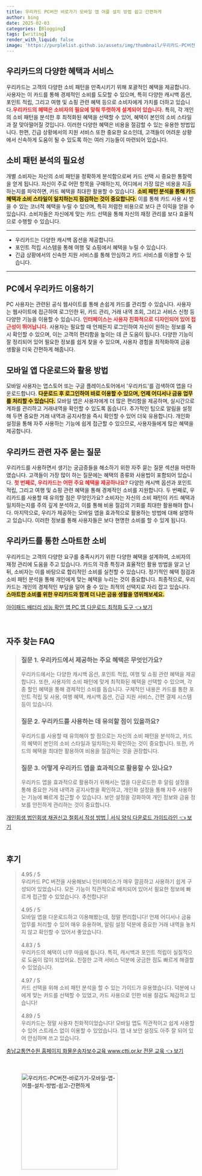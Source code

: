 ```yaml
---
title: 우리카드 PC버전 바로가기 모바일 앱 어플 설치 방법 쉽고 간편하게
author: bing
date: 2025-02-03
categories: [Blogging]
tags: [writing]
render_with_liquid: false
image: 'https://purplelist.github.io/assets/img/thumbnail/우리카드-PC버전-바로가기-모바일-앱-어플-설치-방법-쉽고-간편하게.webp'
---
```



<h2 id='우리카드 혜택과 서비스'>우리카드의 다양한 혜택과 서비스</h2>

<p>우리카드는 고객의 다양한 소비 패턴을 만족시키기 위해 포괄적인 혜택을 제공합니다. 사용자는 이 카드를 통해 경제적인 소비를 도모할 수 있으며, 특히 다양한 캐시백 옵션, 포인트 적립, 그리고 여행 및 쇼핑 관련 혜택 등으로 소비자에게 가치를 더하고 있습니다.<b><span style="color: #ee2323;">우리카드의 혜택은 소비자의 필요에 맞춰 뚜렷하게 설계되어 있습니다.</span></b> 특히, 각 개인의 소비 패턴을 분석한 후 최적화된 혜택을 선택할 수 있어, 혜택이 본인의 소비 스타일과 잘 맞아떨어질 것입니다. 이러한 다양한 혜택은 비용을 절감할 수 있는 유용한 방법입니다. 한편, 긴급 상황에서의 지원 서비스 또한 중요한 요소인데, 고객들이 어려운 상황에서 신속하게 도움이 될 수 있도록 하는 여러 기능들이 마련되어 있습니다.</p>

<h2 id='소비 패턴 분석의 중요성'>소비 패턴 분석의 필요성</h2>

<p>개별 소비자는 자신의 소비 패턴을 정확하게 분석함으로써 카드 선택 시 중요한 통찰력을 얻게 됩니다. 자신이 주로 어떤 항목을 구매하는지, 어디에서 가장 많은 비용을 지출하는지를 파악하면, 카드 혜택을 최대한 활용할 수 있습니다. <b><span style="background-color: #ffe066;">소비 패턴 분석을 통해 카드 혜택과 소비 스타일이 일치하는지 점검하는 것이 중요합니다.</span></b> 이를 통해 카드 사용 시 받을 수 있는 코너적 혜택을 누릴 수 있으며, 특히 저렴한 비용으로 보다 큰 이익을 얻을 수 있습니다. 소비자들은 자신에게 맞는 카드 선택을 통해 자신의 재정 관리를 보다 효율적으로 수행할 수 있습니다.</p>

<hr />

<ul>
    <li>우리카드는 다양한 캐시백 옵션을 제공합니다.</li>
    <li>포인트 적립 시스템을 통해 여행 및 쇼핑에서 혜택을 누릴 수 있습니다.</li>
    <li>긴급 상황에서의 신속한 지원 서비스를 통해 안심하고 카드 서비스를 이용할 수 있습니다.</li>
</ul>

<hr />

<h2 id='우리카드 PC 이용법'>PC에서 우리카드 이용하기</h2>

<p>PC 사용자는 관련된 공식 웹사이트를 통해 손쉽게 카드를 관리할 수 있습니다. 사용자는 웹사이트에 접근하여 로그인한 뒤, 카드 관리, 거래 내역 조회, 그리고 서비스 신청 등 다양한 기능을 이용할 수 있습니다. <b><span style="color: #ee2323;">인터페이스는 사용자 친화적으로 디자인되어 있어 접근성이 뛰어납니다.</span></b> 사용자는 필요할 때 언제든지 로그인하여 자신이 원하는 정보를 즉시 확인할 수 있으며, 이는 고객의 편리함을 높이는 데 큰 도움이 됩니다. 다양한 기능이 잘 정리되어 있어 필요한 정보를 쉽게 찾을 수 있으며, 사용자 경험을 최적화하여 금융 생활을 더욱 간편하게 해줍니다.</p>

<h2 id='모바일 앱 다운로드 및 활용'>모바일 앱 다운로드와 활용 방법</h2>

<p>모바일 사용자는 앱스토어 또는 구글 플레이스토어에서 '우리카드'를 검색하여 앱을 다운로드합니다. <b><span style="background-color: #ffe066;">다운로드 후 로그인하여 바로 이용할 수 있으며, 언제 어디서나 금융 업무를 처리할 수 있습니다.</span></b> 모바일 앱은 사용자에게 더 많은 편리함을 제공하며, 실시간으로 계좌를 관리하고 거래내역을 확인할 수 있도록 돕습니다. 추가적인 팁으로 알림을 설정해 두면 중요한 거래 내역과 공지사항을 즉시 확인할 수 있어 더욱 유용합니다. 개인화 설정을 통해 자주 사용하는 기능에 쉽게 접근할 수 있으므로, 사용자들에게 많은 혜택을 제공합니다.</p>

<h2 id='자주 묻는 질문'>우리카드 관련 자주 묻는 질문</h2>

<p>우리카드를 사용하면서 생기는 궁금증들을 해소하기 위한 자주 묻는 질문 섹션을 마련하였습니다. 고객들이 가장 많이 하는 질문에는 혜택의 종류와 사용법이 포함되어 있습니다. <b><span style="color: #ee2323;">첫 번째로, 우리카드는 어떤 주요 혜택을 제공하나요?</span></b> 다양한 캐시백 옵션과 포인트 적립, 그리고 여행 및 쇼핑 관련 혜택을 통해 경제적인 소비를 지원합니다. 두 번째로, 우리카드를 사용할 때 유의할 점은 무엇인가요? 소비자는 자신의 소비 패턴이 카드 혜택과 일치하는지를 주의 깊게 분석하고, 이를 통해 비용 절감의 기회를 최대한 활용해야 합니다. 마지막으로, 우리가 제공하는 모바일 앱을 효과적으로 활용하는 방법에 대해 설명하고 있습니다. 이러한 정보를 통해 사용자들은 보다 현명한 소비를 할 수 있게 됩니다.</p>

<h2 id='결론'>우리카드를 통한 스마트한 소비</h2>

<p>우리카드는 고객의 다양한 요구를 충족시키기 위한 다양한 혜택을 설계하여, 소비자의 재정 관리에 도움을 주고 있습니다. 카드의 각종 특징과 효율적인 활용 방법을 알고 난 뒤, 소비자는 이를 바탕으로 합리적인 소비를 실천할 수 있습니다. 정기적인 혜택 점검과 소비 패턴 분석을 통해 개인에게 맞는 혜택을 누리는 것이 중요합니다. 최종적으로, 우리카드는 개인의 경제적인 부담을 덜어 줄 수 있는 최적의 선택지로 자리 잡고 있습니다. <b><span style="background-color: #ffe066;">스마트한 소비를 위한 우리카드와 함께 더 나은 금융 생활을 영위해보세요.</span></b></p>


<p><a class="click-button" title="아이패드 배터리 성능 확인 앱 PC 앱 다운로드 최적화 도구" href="https://purplelist.github.io/posts/%EC%95%84%EC%9D%B4%ED%8C%A8%EB%93%9C-%EB%B0%B0%ED%84%B0%EB%A6%AC-%EC%84%B1%EB%8A%A5-%ED%99%95%EC%9D%B8-%EC%95%B1-PC-%EC%95%B1-%EB%8B%A4%EC%9A%B4%EB%A1%9C%EB%93%9C-%EC%B5%9C%EC%A0%81%ED%99%94-%EB%8F%84%EA%B5%AC/" rel="dofollow">아이패드 배터리 성능 확인 앱 PC 앱 다운로드 최적화 도구 👈 보기</a></p><br>
<h2 id='자주_찾는_FAQ'>자주 찾는 FAQ</h2>
<div itemscope="" itemtype="https://schema.org/FAQPage">
<blockquote>
<div itemscope="" itemprop="mainEntity" itemtype="https://schema.org/Question">
<h3 itemprop="name">질문 1. 우리카드에서 제공하는 주요 혜택은 무엇인가요?</h3>
<div itemscope="" itemprop="acceptedAnswer" itemtype="https://schema.org/Answer">
<span itemprop="text">
<p>우리카드에서는 다양한 캐시백 옵션, 포인트 적립, 여행 및 쇼핑 관련 혜택을 제공합니다. 또한, 사용자의 소비 패턴에 맞게 최적화된 혜택을 선택할 수 있으며, 각종 할인 혜택을 통해 경제적인 소비를 돕습니다. 구체적인 내용은 카드를 통한 포인트 적립 및 사용, 여행 혜택, 캐시백 옵션, 긴급 지원 서비스, 간편 결제 시스템 등이 있습니다.</p>
</span>
</div>
</div>
<div itemscope="" itemprop="mainEntity" itemtype="https://schema.org/Question">
<h3 itemprop="name">질문 2. 우리카드를 사용하는 데 유의할 점이 있을까요?</h3>
<div itemscope="" itemprop="acceptedAnswer" itemtype="https://schema.org/Answer">
<span itemprop="text">
<p>우리카드를 사용할 때 유의해야 할 점으로는 자신의 소비 패턴을 분석하고, 카드의 혜택이 본인의 소비 스타일과 일치하는지 확인하는 것이 중요합니다. 또한, 카드의 혜택을 최대한 활용하여 비용을 절감하는 것을 권장합니다.</p>
</span>
</div>
</div>
<div itemscope="" itemprop="mainEntity" itemtype="https://schema.org/Question">
<h3 itemprop="name">질문 3. 어떻게 우리카드 앱을 효과적으로 활용할 수 있나요?</h3>
<div itemscope="" itemprop="acceptedAnswer" itemtype="https://schema.org/Answer">
<span itemprop="text">
<p>우리카드 앱을 효과적으로 활용하기 위해서는 앱을 다운로드한 후 알림 설정을 통해 중요한 거래 내역과 공지사항을 확인하고, 개인화 설정을 통해 자주 사용하는 기능에 빠르게 접근할 수 있습니다. 보안 설정을 강화하여 개인 정보와 금융 정보를 안전하게 관리하는 것이 중요합니다.</p>
</span>
</div>
</div>
</blockquote>
</div>
<p><a class="click-button" title="개인회생 법인회생 채권신고 철회서 작성 방법 | 서식 양식 다운로드 가이드라인" href="https://purplelist.github.io/posts/%EA%B0%9C%EC%9D%B8%ED%9A%8C%EC%83%9D-%EB%B2%95%EC%9D%B8%ED%9A%8C%EC%83%9D-%EC%B1%84%EA%B6%8C%EC%8B%A0%EA%B3%A0-%EC%B2%A0%ED%9A%8C%EC%84%9C-%EC%9E%91%EC%84%B1-%EB%B0%A9%EB%B2%95-%EC%84%9C%EC%8B%9D-%EC%96%91%EC%8B%9D-%EB%8B%A4%EC%9A%B4%EB%A1%9C%EB%93%9C-%EA%B0%80%EC%9D%B4%EB%93%9C%EB%9D%BC%EC%9D%B8/" rel="dofollow">개인회생 법인회생 채권신고 철회서 작성 방법 | 서식 양식 다운로드 가이드라인 👈 보기</a></p><br>
<h2 id='후기'>후기</h2>
<div itemscope itemtype="https://schema.org/Product">
  <blockquote>
  <div itemprop="review" itemscope itemtype="https://schema.org/Review">
      <div itemprop="reviewRating" itemscope itemtype="https://schema.org/Rating"> <span itemprop="ratingValue">4.95</span> / <span itemprop="bestRating">5</span> </div>
      <span itemprop="reviewBody">우리카드 PC 버전을 사용해보니 인터페이스가 매우 깔끔하고 사용하기 쉽게 구성되어 있었습니다. 모든 기능이 직관적으로 배치되어 있어서 필요한 정보에 빠르게 접근할 수 있었습니다. 추천합니다!</span>
  </div>
  <br>
  <div itemprop="review" itemscope itemtype="https://schema.org/Review">
      <div itemprop="reviewRating" itemscope itemtype="https://schema.org/Rating"> <span itemprop="ratingValue">4.95</span> / <span itemprop="bestRating">5</span> </div>
      <span itemprop="reviewBody">모바일 앱을 다운로드하고 이용해봤는데, 정말 편리합니다! 언제 어디서나 금융 업무를 처리할 수 있어 매우 유용하며, 알림 설정 덕분에 중요한 거래 내역을 놓치지 않고 확인할 수 있어서 좋았습니다.</span>
  </div>
  <br>
  <div itemprop="review" itemscope itemtype="https://schema.org/Review">
      <div itemprop="reviewRating" itemscope itemtype="https://schema.org/Rating"> <span itemprop="ratingValue">4.83</span> / <span itemprop="bestRating">5</span> </div>
      <span itemprop="reviewBody">우리카드의 혜택이 너무 마음에 듭니다. 특히, 캐시백과 포인트 적립이 실질적으로 도움이 많이 되었어요. 친절한 고객 서비스 덕분에 궁금한 점도 빠르게 해결할 수 있었습니다.</span>
  </div>
  <br>
  <div itemprop="review" itemscope itemtype="https://schema.org/Review">
      <div itemprop="reviewRating" itemscope itemtype="https://schema.org/Rating"> <span itemprop="ratingValue">4.97</span> / <span itemprop="bestRating">5</span> </div>
      <span itemprop="reviewBody">카드 선택을 위해 소비 패턴 분석을 할 수 있는 가이드가 유용했습니다. 덕분에 나에게 맞는 카드를 선택할 수 있었고, 카드 사용으로 인한 비용 절감도 체감하고 있습니다!</span>
  </div>
  <br>
  <div itemprop="review" itemscope itemtype="https://schema.org/Review">
      <div itemprop="reviewRating" itemscope itemtype="https://schema.org/Rating"> <span itemprop="ratingValue">4.89</span> / <span itemprop="bestRating">5</span> </div>
      <span itemprop="reviewBody">우리카드는 정말 사용자 친화적이었습니다! 모바일 앱도 직관적이고 쉽게 사용할 수 있어 스트레스 없이 이용할 수 있었습니다. 앱 내 보안 설정도 아주 잘 되어 있어 안심하며 쓰고 있습니다.</span>
  </div>
  </blockquote>
</div>
<p><a class="click-button" title="충남교통연수원 홈페이지 화물운송자보수교육 www.ctti.or.kr 전문 교육" href="https://purplelist.github.io/posts/%EC%B6%A9%EB%82%A8%EA%B5%90%ED%86%B5%EC%97%B0%EC%88%98%EC%9B%90-%ED%99%88%ED%8E%98%EC%9D%B4%EC%A7%80-%ED%99%94%EB%AC%BC%EC%9A%B4%EC%86%A1%EC%9E%90%EB%B3%B4%EC%88%98%EA%B5%90%EC%9C%A1-www.ctti.or.kr-%EC%A0%84%EB%AC%B8-%EA%B5%90%EC%9C%A1/" rel="dofollow">충남교통연수원 홈페이지 화물운송자보수교육 www.ctti.or.kr 전문 교육 👈 보기</a></p><br>
<figure class="image"><img src="https://purplelist.github.io/assets/img/thumbnail/우리카드-PC버전-바로가기-모바일-앱-어플-설치-방법-쉽고-간편하게.webp" alt="우리카드-PC버전-바로가기-모바일-앱-어플-설치-방법-쉽고-간편하게" width="256" height="256"></figure>